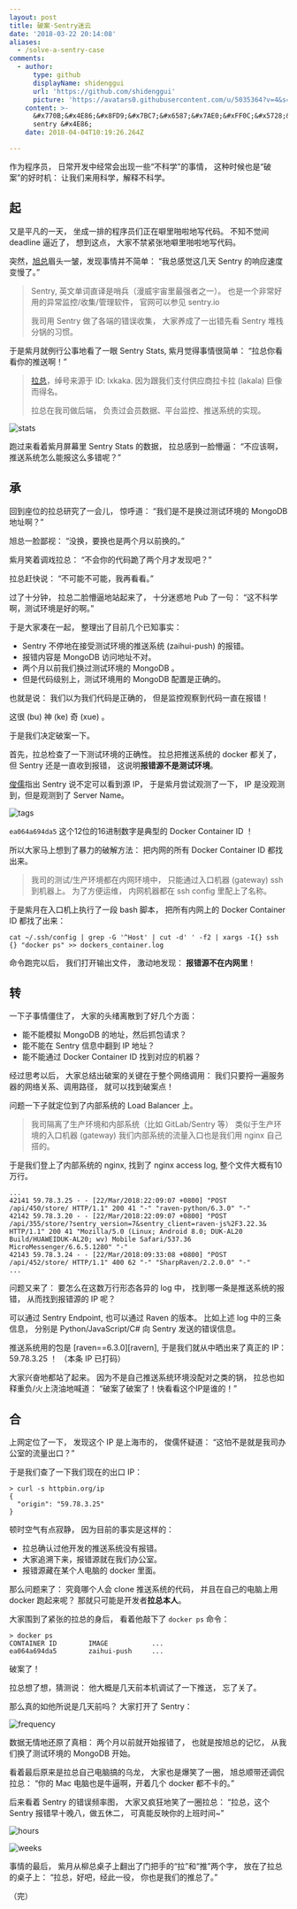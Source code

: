 ```yaml
---
layout: post
title: 破案·Sentry迷云
date: '2018-03-22 20:14:08'
aliases:
  - /solve-a-sentry-case
comments:
  - author:
      type: github
      displayName: shidenggui
      url: 'https://github.com/shidenggui'
      picture: 'https://avatars0.githubusercontent.com/u/5035364?v=4&s=73'
    content: >-
      &#x770B;&#x4E86;&#x8FD9;&#x7BC7;&#x6587;&#x7AE0;&#xFF0C;&#x5728;&#x6211;&#x4EEC;&#x516C;&#x53F8;&#x4E5F;&#x63A8;&#x5E7F;&#x4F7F;&#x7528;
      sentry &#x4E86;
    date: 2018-04-04T10:19:26.264Z

---
```


作为程序员，
日常开发中经常会出现一些“不科学”的事情，
这种时候也是“破案”的好时机：
让我们来用科学，解释不科学。

<!--more-->


## 起

又是平凡的一天，
坐成一排的程序员们正在噼里啪啦地写代码。
不知不觉间 deadline 逼近了，
想到这点，
大家不禁紧张地噼里啪啦地写代码。

突然，[旭总][mia503]眉头一皱，发现事情并不简单：
“我总感觉这几天 Sentry 的响应速度变慢了。”

> Sentry, 英文单词直译是哨兵（漫威宇宙里最强者之一）。
> 也是一个非常好用的异常监控/收集/管理软件，
> 官网可以参见 sentry.io
>
> 我司用 Sentry 做了各端的错误收集，
> 大家养成了一出错先看 Sentry 堆栈分锅的习惯。

于是紫月就例行公事地看了一眼 Sentry Stats,
紫月觉得事情很简单：
“拉总你看看你的推送啊！”

> [拉总][lxkaka]，绰号来源于 ID: lxkaka.
> 因为跟我们支付供应商拉卡拉 (lakala) 巨像而得名。
>
> 拉总在我司做后端，
> 负责过会员数据、平台监控、推送系统的实现。

![stats][stats]

跑过来看着紫月屏幕里 Sentry Stats 的数据，
拉总感到一脸懵逼：
“不应该啊，推送系统怎么能报这么多错呢？”


## 承

回到座位的拉总研究了一会儿，
惊呼道：
“我们是不是换过测试环境的 MongoDB 地址啊？”

旭总一脸鄙视：
“没换，要换也是两个月以前换的。”

紫月笑着调戏拉总：
“不会你的代码跪了两个月才发现吧？”

拉总赶快说：
“不可能不可能，我再看看。”

过了十分钟，
拉总二脸懵逼地站起来了，
十分迷惑地 Pub 了一句：
“这不科学啊，测试环境是好的啊。”

于是大家凑在一起，
整理出了目前几个已知事实：

* Sentry 不停地在接受测试环境的推送系统 (zaihui-push) 的报错。
* 报错内容是 MongoDB 访问地址不对。
* 两个月以前我们换过测试环境的 MongoDB 。
* 但是代码级别上，测试环境用的 MongoDB 配置是正确的。

也就是说：
我们以为我们代码是正确的，
但是监控观察到代码一直在报错！

这很 (bu) 神 (ke) 奇 (xue) 。

于是我们决定破案一下。

首先，拉总检查了一下测试环境的正确性。
拉总把推送系统的 docker 都关了，
但 Sentry 还是一直收到报错，
这说明**报错源不是测试环境**。

[俊儒][hulucc]指出 Sentry 说不定可以看到源 IP，
于是紫月尝试观测了一下，
IP 是没观测到，但是观测到了 Server Name。

![tags][tags]

`ea064a694da5` 这个12位的16进制数字是典型的 Docker Container ID ！

所以大家马上想到了暴力的破解方法：
把内网的所有 Docker Container ID 都找出来。

> 我司的测试/生产环境都在内网环境中，
> 只能通过入口机器 (gateway) ssh 到机器上。
> 为了方便运维，
> 内网机器都在 ssh config 里配上了名称。

于是紫月在入口机上执行了一段 bash 脚本，
把所有内网上的 Docker Container ID 都找了出来：

```
cat ~/.ssh/config | grep -G '^Host' | cut -d' ' -f2 | xargs -I{} ssh {} "docker ps" >> dockers_container.log
```

命令跑完以后，
我们打开输出文件，
激动地发现：
**报错源不在内网里**！


## 转

一下子事情僵住了，
大家的头绪离散到了好几个方面：

* 能不能模拟 MongoDB 的地址，然后抓包请求？
* 能不能在 Sentry 信息中翻到 IP 地址？
* 能不能通过 Docker Container ID 找到对应的机器？

经过思考以后，
大家总结出破案的关键在于整个网络调用：
我们只要捋一遍服务器的网络关系、调用路径，
就可以找到破案点！

问题一下子就定位到了内部系统的 Load Balancer 上。

> 我司隔离了生产环境和内部系统（比如 GitLab/Sentry 等）
> 类似于生产环境的入口机器 (gateway)
> 我们内部系统的流量入口也是我们用 nginx 自己搭的。

于是我们登上了内部系统的 nginx,
找到了 nginx access log,
整个文件大概有10万行。

```
...
42141 59.78.3.25 - - [22/Mar/2018:22:09:07 +0800] "POST /api/450/store/ HTTP/1.1" 200 41 "-" "raven-python/6.3.0" "-"
42142 59.78.3.20 - - [22/Mar/2018:22:09:07 +0800] "POST /api/355/store/?sentry_version=7&sentry_client=raven-js%2F3.22.3& HTTP/1.1" 200 41 "Mozilla/5.0 (Linux; Android 8.0; DUK-AL20 Build/HUAWEIDUK-AL20; wv) Mobile Safari/537.36 MicroMessenger/6.6.5.1280" "-"
42143 59.78.3.24 - - [22/Mar/2018:09:33:08 +0800] "POST /api/452/store/ HTTP/1.1" 400 62 "-" "SharpRaven/2.2.0.0" "-"
...
```

问题又来了：
要怎么在这数万行形态各异的 log 中，
找到哪一条是推送系统的报错，
从而找到报错源的 IP 呢？

可以通过 Sentry Endpoint,
也可以通过 Raven 的版本。
比如上述 log 中的三条信息，
分别是 Python/JavaScript/C# 向 Sentry 发送的错误信息。

推送系统用的包是 [raven==6.3.0][ravern],
于是我们就从中晒出来了真正的 IP：
59.78.3.25 ！
（本条 IP 已打码）

大家兴奋地都站了起来。
因为不是自己推送系统环境没配对之类的锅，
拉总也如释重负/火上浇油地喊道：
“破案了破案了！快看看这个IP是谁的！”


## 合

上网定位了一下，
发现这个 IP 是上海市的，
俊儒怀疑道：
“这怕不是就是我司办公室的流量出口？”

于是我们查了一下我们现在的出口 IP：

```
> curl -s httpbin.org/ip
{
  "origin": "59.78.3.25"
}
```

顿时空气有点寂静，
因为目前的事实是这样的：

* 拉总确认过他开发的推送系统没有报错。
* 大家追溯下来，报错源就在我们办公室。
* 报错源藏在某个人电脑的 docker 里面。

那么问题来了：
究竟哪个人会 clone 推送系统的代码，
并且在自己的电脑上用 docker 跑起来呢？
那就只可能是开发者**拉总本人**。

大家围到了紧张的拉总的身后，
看着他敲下了 `docker ps` 命令：

```
> docker ps
CONTAINER ID        IMAGE           ...
ea064a694da5        zaihui-push     ...
```

破案了！

拉总想了想，猜测说：
他大概是几天前本机调试了一下推送，
忘了关了。

那么真的如他所说是几天前吗？
大家打开了 Sentry：

![frequency][frequency]

数据无情地还原了真相：
两个月以前就开始报错了，
也就是按旭总的记忆，
从我们换了测试环境的 MongoDB 开始。

看着最后原来是拉总自己电脑搞的乌龙，
大家也是爆笑了一圈，
旭总顺带还调侃拉总：
“你的 Mac 电脑也是牛逼啊，开着几个 docker 都不卡的。”

后来看着 Sentry 的错误频率图，
大家又疯狂地笑了一圈拉总：
“拉总，这个 Sentry 报错早十晚八，做五休二，
可真能反映你的上班时间~”

![hours][hours]

![weeks][weeks]

事情的最后，
紫月从柳总桌子上翻出了门把手的“拉”和“推”两个字，
放在了拉总的桌子上：
“拉总，好吧，经此一役，
你也是我们的推总了。”

（完）


[mia503]: https://github.com/MIA503
[stats]: /assets/pics/cases/sentry_stats.jpg
[lxkaka]: http://lxkaka.wang/
[hulucc]: https://github.com/hulucc
[tags]: /assets/pics/cases/sentry_tags.jpg
[raven]: https://pypi.python.org/pypi/raven
[frequency]: /assets/pics/cases/sentry_frequency.jpg
[hours]: /assets/pics/cases/sentry_hours.jpg
[weeks]: /assets/pics/cases/sentry_weeks.jpg

